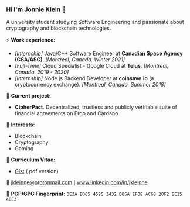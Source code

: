### Hi I'm Jonnie Klein 👋
A university student studying Software Engineering and passionate about cryptography and blockchain technologies. 

⚡ **Work experience:** <br>
- _[Internship]_ Java/C++ Software Engineer at **Canadian Space Agency (CSA/ASC)**. _[Montreal, Canada. Winter 2021]_
- _[Full-Time]_ Cloud Specialist - Google Cloud at **Telus**. _[Montreal, Canada. 2019 - 2020]_
- _[Internship]_ Node.js Backend Developer at **coinsave.io** (a cryptocurrency exchange). _[Montreal, Canada. Summer 2018]_

🔭 **Current project:**
- **CipherPact**. Decentralized, trustless and publicly verifiable suite of financial agreements on Ergo and Cardano 

🌱 **Interests:**
- Blockchain
- Cryptography
- Gaming

📜 **Curriculum Vitae:**
- [Gist](https://gist.github.com/JKleinne/c56e9906bd509c3af0200f778343428b) (.pdf version)

💬 [jkleinne@protonmail.com](mailto:jkleinne@protonmail.com) | www.linkedin.com/in/jkleinne

🔑 **PGP/GPG Fingerprint:** `DE3A BDC5 4595 3432 D05A EF08 AC68 20F2 EC15 48E3`

<!--[![Top Langs](https://github-readme-stats.vercel.app/api/top-langs/?username=jkleinne&layout=compact&hide=tex)](https://github.com/anuraghazra/github-readme-stats)-->

<!--
**JKleinne/JKleinne** is a ✨ _special_ ✨ repository because its `README.md` (this file) appears on your GitHub profile.
